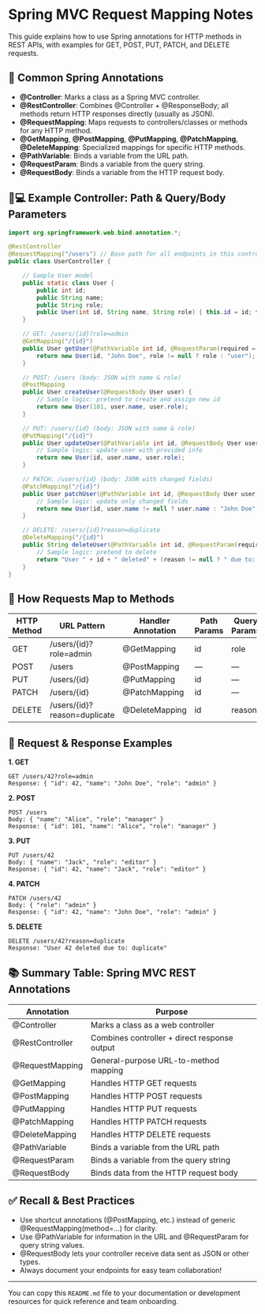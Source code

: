 # Spring MVC Request Mapping Notes

This guide explains how to use Spring annotations for HTTP methods in REST APIs, with examples for GET, POST, PUT, PATCH, and DELETE requests.

## 📌 Common Spring Annotations

- **@Controller**: Marks a class as a Spring MVC controller.
- **@RestController**: Combines @Controller + @ResponseBody; all methods return HTTP responses directly (usually as JSON).
- **@RequestMapping**: Maps requests to controllers/classes or methods for any HTTP method.
- **@GetMapping**, **@PostMapping**, **@PutMapping**, **@PatchMapping**, **@DeleteMapping**: Specialized mappings for specific HTTP methods.
- **@PathVariable**: Binds a variable from the URL path.
- **@RequestParam**: Binds a variable from the query string.
- **@RequestBody**: Binds a variable from the HTTP request body.

## 🧑💻 Example Controller: Path & Query/Body Parameters

```java
import org.springframework.web.bind.annotation.*;

@RestController
@RequestMapping("/users") // Base path for all endpoints in this controller
public class UserController {

    // Sample User model
    public static class User {
        public int id;
        public String name;
        public String role;
        public User(int id, String name, String role) { this.id = id; this.name = name; this.role = role; }
    }

    // GET: /users/{id}?role=admin
    @GetMapping("/{id}")
    public User getUser(@PathVariable int id, @RequestParam(required = false) String role) {
        return new User(id, "John Doe", role != null ? role : "user");
    }

    // POST: /users (body: JSON with name & role)
    @PostMapping
    public User createUser(@RequestBody User user) {
        // Sample logic: pretend to create and assign new id
        return new User(101, user.name, user.role);
    }

    // PUT: /users/{id} (body: JSON with name & role)
    @PutMapping("/{id}")
    public User updateUser(@PathVariable int id, @RequestBody User user) {
        // Sample logic: update user with provided info
        return new User(id, user.name, user.role);
    }

    // PATCH: /users/{id} (body: JSON with changed fields)
    @PatchMapping("/{id}")
    public User patchUser(@PathVariable int id, @RequestBody User user) {
        // Sample logic: update only changed fields
        return new User(id, user.name != null ? user.name : "John Doe", user.role != null ? user.role : "user");
    }

    // DELETE: /users/{id}?reason=duplicate
    @DeleteMapping("/{id}")
    public String deleteUser(@PathVariable int id, @RequestParam(required = false) String reason) {
        // Sample logic: pretend to delete
        return "User " + id + " deleted" + (reason != null ? " due to: " + reason : "");
    }
}
```

## 🌟 How Requests Map to Methods

| HTTP Method | URL Pattern | Handler Annotation | Path Params | Query Params | Body |
|-------------|-------------|--------------------|-------------|--------------|------|
| GET         | /users/{id}?role=admin | @GetMapping | id | role | — |
| POST        | /users      | @PostMapping | — | — | User |
| PUT         | /users/{id} | @PutMapping | id | — | User |
| PATCH       | /users/{id} | @PatchMapping | id | — | User |
| DELETE      | /users/{id}?reason=duplicate | @DeleteMapping | id | reason | — |

## 🔎 Request & Response Examples

**1. GET**
```
GET /users/42?role=admin
Response: { "id": 42, "name": "John Doe", "role": "admin" }
```

**2. POST**
```
POST /users
Body: { "name": "Alice", "role": "manager" }
Response: { "id": 101, "name": "Alice", "role": "manager" }
```

**3. PUT**
```
PUT /users/42
Body: { "name": "Jack", "role": "editor" }
Response: { "id": 42, "name": "Jack", "role": "editor" }
```

**4. PATCH**
```
PATCH /users/42
Body: { "role": "admin" }
Response: { "id": 42, "name": "John Doe", "role": "admin" }
```

**5. DELETE**
```
DELETE /users/42?reason=duplicate
Response: "User 42 deleted due to: duplicate"
```

## 📚 Summary Table: Spring MVC REST Annotations

| Annotation | Purpose |
|------------|---------|
| @Controller | Marks a class as a web controller |
| @RestController | Combines controller + direct response output |
| @RequestMapping | General-purpose URL-to-method mapping |
| @GetMapping | Handles HTTP GET requests |
| @PostMapping | Handles HTTP POST requests |
| @PutMapping | Handles HTTP PUT requests |
| @PatchMapping | Handles HTTP PATCH requests |
| @DeleteMapping | Handles HTTP DELETE requests |
| @PathVariable | Binds a variable from the URL path |
| @RequestParam | Binds a variable from the query string |
| @RequestBody | Binds data from the HTTP request body |

## ✅ Recall & Best Practices

- Use shortcut annotations (@PostMapping, etc.) instead of generic @RequestMapping(method=...) for clarity.
- Use @PathVariable for information in the URL and @RequestParam for query string values.
- @RequestBody lets your controller receive data sent as JSON or other types.
- Always document your endpoints for easy team collaboration!

---
You can copy this `README.md` file to your documentation or development resources for quick reference and team onboarding.
